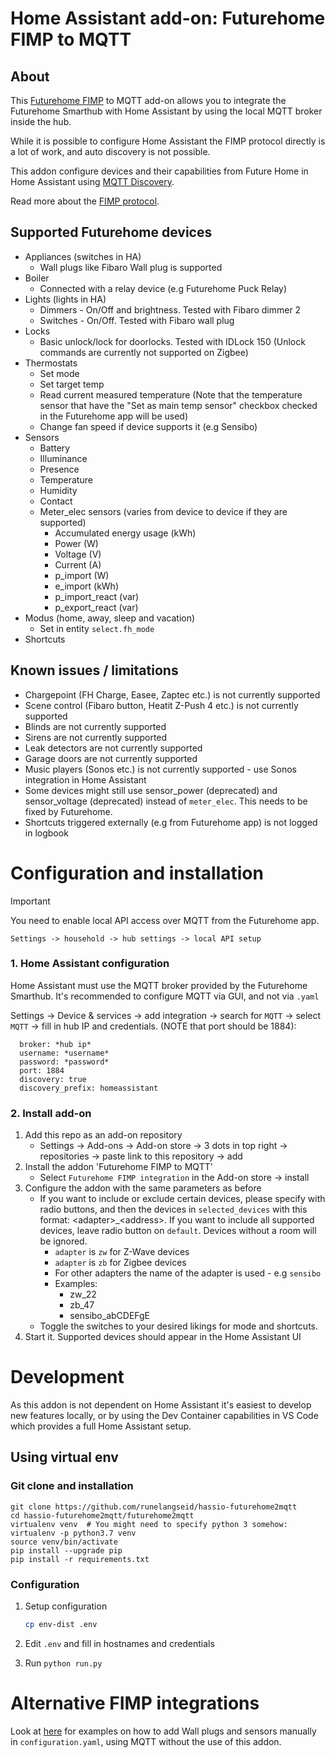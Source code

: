 # Home Assistant add-on: Futurehome FIMP to MQTT

## About

This [Futurehome FIMP](https://github.com/futurehomeno/fimp-api) to MQTT add-on allows you to integrate the Futurehome
Smarthub with Home Assistant by using the local MQTT broker inside the hub.

While it is possible to configure Home Assistant the FIMP protocol
directly is a lot of work, and auto discovery is not possible.

This addon configure devices and their capabilities from Future Home in Home Assistant using [MQTT Discovery](https://www.home-assistant.io/integrations/mqtt/).

Read more about the [FIMP protocol](https://github.com/futurehomeno/fimp-api).

## Supported Futurehome devices

- Appliances (switches in HA)
  - Wall plugs like Fibaro Wall plug is supported
- Boiler
  - Connected with a relay device (e.g Futurehome Puck Relay)
- Lights (lights in HA)
  - Dimmers - On/Off and brightness. Tested with Fibaro dimmer 2
  - Switches - On/Off. Tested with Fibaro wall plug
- Locks
  - Basic unlock/lock for doorlocks. Tested with IDLock 150 (Unlock commands are currently not supported on Zigbee)
- Thermostats
  - Set mode
  - Set target temp
  - Read current measured temperature (Note that the temperature sensor that have the "Set as main temp sensor" checkbox checked in the Futurehome app will be used)
  - Change fan speed if device supports it (e.g Sensibo)
- Sensors
  - Battery
  - Illuminance
  - Presence
  - Temperature
  - Humidity
  - Contact
  - Meter_elec sensors (varies from device to device if they are supported)
    - Accumulated energy usage (kWh)
    - Power (W)
    - Voltage (V)
    - Current (A)
    - p_import (W)
    - e_import (kWh)
    - p_import_react (var)
    - p_export_react (var)
- Modus (home, away, sleep and vacation)
  - Set in entity `select.fh_mode`
- Shortcuts

## Known issues / limitations

- Chargepoint (FH Charge, Easee, Zaptec etc.) is not currently supported
- Scene control (Fibaro button, Heatit Z-Push 4 etc.) is not currently supported
- Blinds are not currently supported
- Sirens are not currently supported
- Leak detectors are not currently supported
- Garage doors are not currently supported
- Music players (Sonos etc.) is not currently supported - use Sonos integration in Home Assistant
- Some devices might still use sensor_power (deprecated) and sensor_voltage (deprecated) instead of `meter_elec`. This needs to be fixed by Futurehome.
- Shortcuts triggered externally (e.g from Futurehome app) is not logged in logbook

# Configuration and installation

> [!IMPORTANT]
>
> You need to enable local API access over MQTT from the Futurehome app.
>
> `Settings -> household -> hub settings -> local API setup`

### 1. Home Assistant configuration

Home Assistant must use the MQTT broker provided by the Futurehome Smarthub.
It's recommended to configure MQTT via GUI, and not via `.yaml`

Settings -> Device & services -> add integration -> search for `MQTT` -> select `MQTT` -> fill in hub IP and credentials. (NOTE that port should be 1884):

```
  broker: *hub ip*
  username: *username*
  password: *password*
  port: 1884
  discovery: true
  discovery_prefix: homeassistant
```

### 2. Install add-on

1. Add this repo as an add-on repository
   - Settings -> Add-ons -> Add-on store -> 3 dots in top right -> repositories -> paste link to this repository -> add
2. Install the addon 'Futurehome FIMP to MQTT'
   - Select `Futurehome FIMP integration` in the Add-on store -> install
3. Configure the addon with the same parameters as before
   - If you want to include or exclude certain devices, please specify with radio buttons, and then the devices in `selected_devices` with this format: \<adapter>\_\<address>. If you want to include all supported devices, leave radio button on `default`. Devices without a room will be ignored.
      - `adapter` is `zw` for Z-Wave devices
      - `adapter` is `zb` for Zigbee devices
      - For other adapters the name of the adapter is used - e.g `sensibo`
      - Examples:
        - zw_22
        - zb_47
        - sensibo_abCDEFgE
   - Toggle the switches to your desired likings for mode and shortcuts.
4. Start it. Supported devices should appear in the Home Assistant UI

# Development

As this addon is not dependent on Home Assistant it's easiest to develop
new features locally, or by using the Dev Container capabilities in VS Code
which provides a full Home Assistant setup.

## Using virtual env

### Git clone and installation

```
git clone https://github.com/runelangseid/hassio-futurehome2mqtt
cd hassio-futurehome2mqtt/futurehome2mqtt
virtualenv venv  # You might need to specify python 3 somehow: virtualenv -p python3.7 venv
source venv/bin/activate
pip install --upgrade pip
pip install -r requirements.txt
```

### Configuration

1. Setup configuration
   ```bash
   cp env-dist .env
   ```
2. Edit `.env` and fill in hostnames and credentials

3. Run `python run.py`

# Alternative FIMP integrations

Look at [here](yaml_manual_examples.md) for examples on how to add Wall plugs and sensors manually in `configuration.yaml`, using MQTT without the use of this addon.
